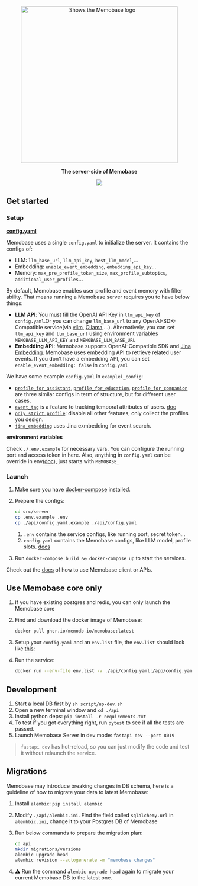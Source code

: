 <div align="center">
    <a href="https://memobase.io">
    <picture>
      <source media="(prefers-color-scheme: dark)" srcset="https://assets.memodb.io/memobase-dark.svg">
      <img alt="Shows the Memobase logo" src="https://assets.memodb.io/memobase-light.svg" width="424">
    </picture>
  </a>
  <p><strong>The server-side of Memobase</strong></p>
  <p>
    <img src="https://img.shields.io/github/v/tag/memodb-io/memobase">
  </p>
</div>




## Get started

### Setup

[**config.yaml**](https://docs.memobase.io/references/full)

Memobase uses a single  `config.yaml` to initialize the server. It contains the configs of:

- LLM: `llm_base_url`, `llm_api_key`, `best_llm_model`,...
- Embedding: `enable_event_embedding`, `embedding_api_key`...
- Memory: `max_pre_profile_token_size`, `max_profile_subtopics`, `additional_user_profiles`...

By default, Memobase enables user profile and event memory with filter ability. That means running a Memobase server requires you to have below things:

- **LLM API**: You must fill the OpenAI API Key in `llm_api_key` of `config.yaml`.Or you can change `llm_base_url` to any OpenAI-SDK-Compatible service(via [vllm](https://github.com/vllm-project/vllm), [Ollama](../../assets/tutorials/ollama+memobase/readme.md),...). Alternatively, you can set `llm_api_key` and `llm_base_url` using environment variables `MEMOBASE_LLM_API_KEY` and `MEMOBASE_LLM_BASE_URL`
- **Embedding API**: Memobase supports OpenAI-Compatible SDK and [Jina Embedding](https://jina.ai/models/jina-embeddings-v3/). Memobase uses embedding API to retrieve related user events. If you don't have a embedding API, you can set `enable_event_embedding: false` in `config.yaml`

We have some example `config.yaml` in `examplel_config`:

- [`profile_for_assistant`](./api/example_config/profile_for_education),  [`profile_for_education`](./api/example_config/profile_for_education),  [`profile_for_companion`](./api/example_config/profile_for_companion)  are three similar configs in term of structure, but for different user cases.
- [`event_tag`](./api/example_config/event_tag) is a feature to tracking temporal attributes of users. [doc](https://docs.memobase.io/features/event/event_tag)
- [`only_strict_profile`](./api/example_config/only_strict_profile): disable all other features, only collect the profiles you design.
- [`jina_embedding`](./api/example_config/jina_embedding) uses Jina exmbedding for event search.



**environment variables**

Check `./.env.example` for necessary vars. You can configure the running port and access token in here.  Also, anything in `config.yaml` can be override in env([doc](https://docs.memobase.io/references/full#environment-variable-overrides)), just starts with `MEMOBASE_`

### Launch

1. Make sure you have [docker-compose](https://docs.docker.com/compose/install/) installed.

2. Prepare the configs:

   ```bash
   cd src/server
   cp .env.example .env
   cp ./api/config.yaml.example ./api/config.yaml
   ```

   1. `.env` contains the service configs, like running port, secret token...
   2. `config.yaml` contains the Memobase configs, like LLM model, profile slots. [docs](https://docs.memobase.io/references/full)

3. Run `docker-compose build && docker-compose up` to start the services.

Check out the [docs](https://docs.memobase.io/quickstart) of how to use Memobase client or APIs.



## Use Memobase core only

1. If you have existing postgres and redis, you can only launch the Memobase core

2. Find and download the docker image of Memobase:

   ```bash
   docker pull ghcr.io/memodb-io/memobase:latest
   ```

3. Setup your `config.yaml` and an `env.list` file, the `env.list` should look like [this](./api/.env.example):

4. Run the service:
   ```bash
   docker run --env-file env.list -v ./api/config.yaml:/app/config.yaml -p 8019:8000 ghcr.io/memodb-io/memobase:main
   ```



## Development

1. Start a local DB first by `sh script/up-dev.sh`
2. Open a new terminal window and `cd ./api`
3. Install python deps: `pip install -r requirements.txt`
4. To test if you got everything right, run `pytest` to see if all the tests are passed.
5. Launch Memobase Server in dev mode: `fastapi dev --port 8019`

> `fastapi dev` has hot-reload, so you can just modify the code and test it without relaunch the service.



## Migrations

Memobase may introduce breaking changes in DB schema, here is a guideline of how to migrate your data to latest Memobase:

1. Install `alembic`: `pip install alembic`

2. Modify `./api/alembic.ini`. Find the field called `sqlalchemy.url` in `alembbic.ini`, change it to your Postgres DB of Memobase

3. Run below commands to prepare the migration plan:

   ```bash
   cd api
   mkdir migrations/versions
   alembic upgrade head
   alembic revision --autogenerate -m "memobase changes"
   ```

4. ⚠️ Run the command `alembic upgrade head` again to migrate your current Memobase DB to the latest one.
